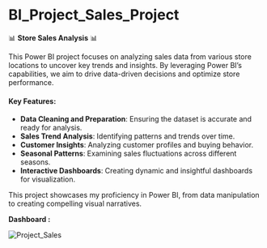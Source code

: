 # BI_Project_Sales_Project

📊 **Store Sales Analysis** 📊

This Power BI project focuses on analyzing sales data from various store locations to uncover key trends and insights. By leveraging Power BI’s capabilities, we aim to drive data-driven decisions and optimize store performance.

#### Key Features:
- **Data Cleaning and Preparation**: Ensuring the dataset is accurate and ready for analysis.
- **Sales Trend Analysis**: Identifying patterns and trends over time.
- **Customer Insights**: Analyzing customer profiles and buying behavior.
- **Seasonal Patterns**: Examining sales fluctuations across different seasons.
- **Interactive Dashboards**: Creating dynamic and insightful dashboards for visualization.

This project showcases my proficiency in Power BI, from data manipulation to creating compelling visual narratives.

**Dashboard :**

![Project_Sales](https://github.com/user-attachments/assets/50dd7620-ac2f-4ce9-b386-72be06b7b2a5)
